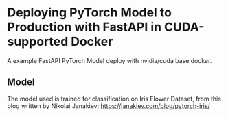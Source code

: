 # Deploying PyTorch Model to Production with FastAPI in CUDA-supported Docker

A example FastAPI PyTorch Model deploy with nvidia/cuda base docker.

## Model
The model used is trained for classification on Iris Flower Dataset, from this blog written by Nikolai Janakiev: https://janakiev.com/blog/pytorch-iris/
